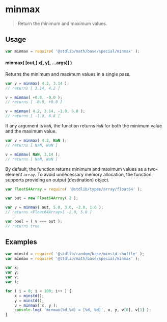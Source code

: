 # minmax

> Return the minimum and maximum values.

<!-- Section to include introductory text. Make sure to keep an empty line after the intro `section` element and another before the `/section` close. -->

<section class="intro">

</section>

<!-- /.intro -->

<!-- Package usage documentation. -->

<section class="usage">

## Usage

```javascript
var minmax = require( '@stdlib/math/base/special/minmax' );
```

#### minmax( \[out,] x\[, y\[, ...args]] )

Returns the minimum and maximum values in a single pass.

```javascript
var v = minmax( 4.2, 3.14 );
// returns [ 3.14, 4.2 ]

v = minmax( +0.0, -0.0 );
// returns [ -0.0, +0.0 ]

v = minmax( 4.2, 3.14, -1.0, 6.8 );
// returns [ -1.0, 6.8 ]
```

If any argument is `NaN`, the function returns `NaN` for both the minimum value and the maximum value.

```javascript
var v = minmax( 4.2, NaN );
// returns [ NaN, NaN ]

v = minmax( NaN, 3.14 );
// returns [ NaN, NaN ]
```

By default, the function returns minimum and maximum values as a two-element `array`. To avoid unnecessary memory allocation, the function supports providing an output (destination) object.

```javascript
var Float64Array = require( '@stdlib/types/array/float64' );

var out = new Float64Array( 2 );

var v = minmax( out, 5.0, 3.0, -2.0, 1.0 );
// returns <Float64Array>[ -2.0, 5.0 ]

var bool = ( v === out );
// returns true
```

</section>

<!-- /.usage -->

<!-- Package usage notes. Make sure to keep an empty line after the `section` element and another before the `/section` close. -->

<section class="notes">

</section>

<!-- /.notes -->

<!-- Package usage examples. -->

<section class="examples">

## Examples

```javascript
var minstd = require( '@stdlib/random/base/minstd-shuffle' );
var minmax = require( '@stdlib/math/base/special/minmax' );

var x;
var y;
var v;
var i;

for ( i = 0; i < 100; i++ ) {
    x = minstd();
    y = minstd();
    v = minmax( x, y );
    console.log( 'minmax(%d,%d) = [%d, %d]', x, y, v[0], v[1] );
}
```

</section>

<!-- /.examples -->

<!-- Section to include cited references. If references are included, add a horizontal rule *before* the section. Make sure to keep an empty line after the `section` element and another before the `/section` close. -->

<section class="references">

</section>

<!-- /.references -->

<!-- Section for all links. Make sure to keep an empty line after the `section` element and another before the `/section` close. -->

<section class="links">

</section>

<!-- /.links -->
